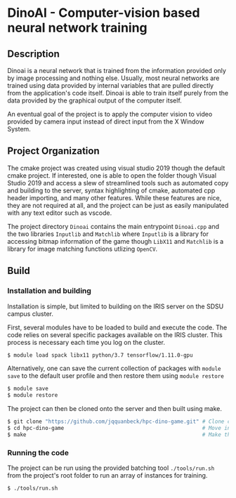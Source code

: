 # DinoAI - Computer-vision based neural network training

## Description
Dinoai is a neural network that is trained from the information provided only by image processing and nothing else. Usually, most neural networks are trained using data provided by internal variables that are pulled directly from the application's code itself. Dinoai is able to train itself purely from the data provided by the graphical output of the computer itself.

An eventual goal of the project is to apply the computer vision to video provided by camera input instead of direct input from the X Window System.

## Project Organization
The cmake project was created using visual studio 2019 though the default cmake project. If interested, one is able to open the folder though Visual Studio 2019 and access a slew of streamlined tools such as automated copy and building to the server, syntax highlighting of cmake, automated cpp header importing, and many other features. While these features are nice, they are not required at all, and the project can be just as easily manipulated with any text editor such as vscode.

The project directory `Dinoai` contains the main entrypoint `Dinoai.cpp` and the two libraries `Inputlib` and `Matchlib` where `Inputlib` is a library for accessing bitmap information of the game though `LibX11` and `Matchlib` is a library for image matching functions utlizing `OpenCV`.

## Build

### Installation and building
Installation is simple, but limited to building on the IRIS server on the SDSU campus cluster.

First, several modules have to be loaded to build and execute the code. The code relies on several specific packages available on the IRIS cluster. This process is necessary each time you log on the cluster.
``` bash
$ module load spack libx11 python/3.7 tensorflow/1.11.0-gpu 
```

Alternatively, one can save the current collection of packages with `module save` to the default user profile and then restore them using `module restore`
``` bash
$ module save
$ module restore
```

The project can then be cloned onto the server and then built using make.
``` bash
$ git clone "https://github.com/jqquanbeck/hpc-dino-game.git" # Clone code
$ cd hpc-dino-game                                            # Move into directory
$ make                                                        # Make the project
```

### Running the code

The project can be run using the provided batching tool `./tools/run.sh` from the project's root folder to run an array of instances for training.
``` bash
$ ./tools/run.sh
```